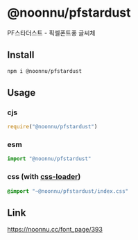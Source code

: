 # @noonnu/pfstardust
PF스타더스트 - 픽셀폰트풍 글씨체

## Install
```sh
npm i @noonnu/pfstardust
```
## Usage
### cjs
```js
require("@noonnu/pfstardust")
```
### esm
```js
import "@noonnu/pfstardust"
```
### css (with [css-loader](https://github.com/webpack-contrib/css-loader))
```css
@import "~@noonnu/pfstardust/index.css"
```

## Link
https://noonnu.cc/font_page/393